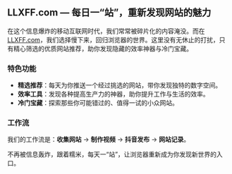 <h2><strong>LLXFF.com</strong> — 每日一“站”，重新发现网站的魅力</h2>

<p>在这个信息爆炸的移动互联网时代，我们常常被碎片化的内容淹没。而在 <a href="https://llxff.com" target="_blank">LLXFF.com</a>，我们选择慢下来，回归浏览器的世界。这里没有无休止的打扰，只有精心筛选的优质网站推荐，助你发现隐藏的效率神器与冷门宝藏。</p>

<h3>特色功能</h3>
<ul>
  <li><strong>精选推荐</strong>：每天为你推送一个经过挑选的网站，带你发现独特的数字空间。</li>
  <li><strong>效率工具</strong>：发现各种提高生产力的神器，助你提升工作与生活的效率。</li>
  <li><strong>冷门宝藏</strong>：探索那些你可能错过的、值得一试的小众网站。</li>
</ul>

<h3>工作流</h3>
<p>我们的工作流是：<strong>收集网站</strong> -> <strong>制作视频</strong> -> <strong>抖音发布</strong> -> <strong>网站记录</strong>。</p>

<p>不再被信息轰炸，跟着糯米，每天一“站”，让浏览器重新成为你发现新世界的入口。</p>
